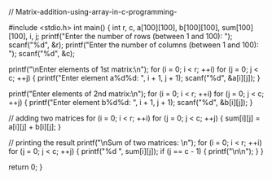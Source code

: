 // Matrix-addition-using-array-in-c-programming-


#include <stdio.h>
int main() {
  int r, c, a[100][100], b[100][100], sum[100][100], i, j;
  printf("Enter the number of rows (between 1 and 100): ");
  scanf("%d", &r);
  printf("Enter the number of columns (between 1 and 100): ");
  scanf("%d", &c);

  printf("\nEnter elements of 1st matrix:\n");
  for (i = 0; i < r; ++i)
    for (j = 0; j < c; ++j) {
      printf("Enter element a%d%d: ", i + 1, j + 1);
      scanf("%d", &a[i][j]);
    }

  printf("Enter elements of 2nd matrix:\n");
  for (i = 0; i < r; ++i)
    for (j = 0; j < c; ++j) {
      printf("Enter element b%d%d: ", i + 1, j + 1);
      scanf("%d", &b[i][j]);
    }

  // adding two matrices
  for (i = 0; i < r; ++i)
    for (j = 0; j < c; ++j) {
      sum[i][j] = a[i][j] + b[i][j];
    }

  // printing the result
  printf("\nSum of two matrices: \n");
  for (i = 0; i < r; ++i)
    for (j = 0; j < c; ++j) {
      printf("%d   ", sum[i][j]);
      if (j == c - 1) {
        printf("\n\n");
      }
    }

  return 0;
}

